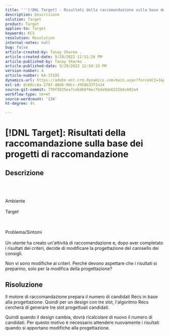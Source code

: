 ```yaml
---
title: '''[!DNL Target] - Risultati della raccomandazione sulla base dei progetti di raccomandazione"'
description: Descrizione
solution: Target
product: Target
applies-to: Target
keywords: KCS
resolution: Resolution
internal-notes: null
bug: false
article-created-by: Tanay Sharma .
article-created-date: 9/20/2022 12:51:26 PM
article-published-by: Tanay Sharma .
article-published-date: 9/20/2022 12:54:33 PM
version-number: 4
article-number: KA-15195
dynamics-url: https://adobe-ent.crm.dynamics.com/main.aspx?forceUCI=1&pagetype=entityrecord&etn=knowledgearticle&id=34eb26ea-e238-ed11-9db1-002248086735
exl-id: dc60cc6a-278f-48d6-90cc-3958b33f3a34
source-git-commit: 7f0f5035ea7cebd60f6ec7bda9de6225b6c602a4
workflow-type: tm+mt
source-wordcount: '134'
ht-degree: 4%

---
```


# [!DNL Target]: Risultati della raccomandazione sulla base dei progetti di raccomandazione

## Descrizione

<br><br><br>Ambiente<br><br>
Target


<br><br>Problema/Sintomi<br><br>
Un utente ha creato un&#39;attività di raccomandazione e, dopo aver completato i risultati dei criteri, decide di modificare la progettazione del carosello dei consigli.



Non vi sono modifiche ai criteri. Perché devono aspettare che i risultati si preparino, solo per la modifica della progettazione?


## Risoluzione


Il motore di raccomandazione prepara il numero di candidati Recs in base alla progettazione. Quindi per un design con tre slot, l&#39;algoritmo Recs cercherà di generare tre slot progettuali candidati.

Quindi quando il design cambia, dovrà ricalcolare di nuovo il numero di candidati. Per questo motivo è necessario attendere nuovamente i risultati quando si apportano modifiche alla progettazione.
